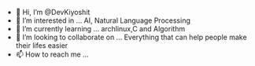 - 👋 Hi, I’m @DevKiyoshit
- 👀 I’m interested in ... AI, Natural Language Processing 
- 🌱 I’m currently learning ... archlinux,C and Algorithm
- 💞️ I’m looking to collaborate on ... Everything that can help people make their lifes easier
- 📫 How to reach me ...

<!---
DevKiyoshit/DevKiyoshit is a ✨ special ✨ repository because its `README.md` (this file) appears on your GitHub profile.
You can click the Preview link to take a look at your changes.
--->
